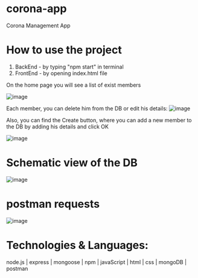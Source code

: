# corona-app
Corona Management App

# How to use the project
1. BackEnd - by typing "npm start" in terminal 
2. FrontEnd - by opening index.html file

On the home page you will see a list of exist members 

![image](https://user-images.githubusercontent.com/83973400/197398319-1c164c74-8ad5-4b61-b6dd-7aa19ace8760.png)

Each member, you can delete him from the DB or 
edit his details:
![image](https://user-images.githubusercontent.com/83973400/197398888-aa6d40d8-d6b4-47d1-863e-7918a51417c8.png)


Also, you can find the Create button, where you can add a new member to the DB by adding his details and click OK

![image](https://user-images.githubusercontent.com/83973400/197398545-3e9be8e0-1075-4e17-a2b7-37a82f9f680b.png)

# Schematic view of the DB
![image](https://user-images.githubusercontent.com/83973400/197399301-cde49a3a-cb0c-4e93-992e-f4a58b53d9b5.png)

# postman requests
![image](https://user-images.githubusercontent.com/83973400/197399521-4b344c38-bb46-4902-915e-f24a7ba06398.png)

# Technologies & Languages:
 node.js | express | mongoose | npm |
 javaScript | html | css |
 mongoDB | postman






